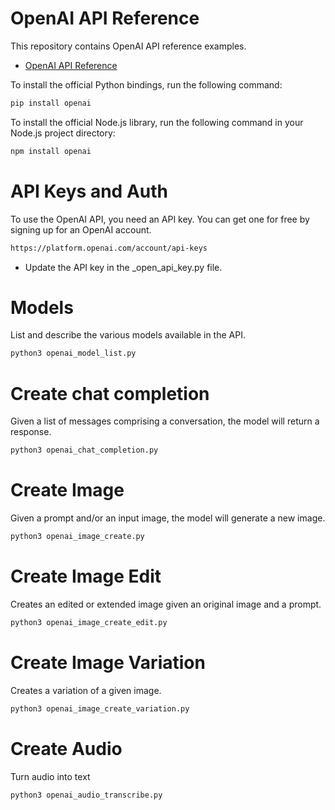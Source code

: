 # OpenAI API Reference 

This repository contains OpenAI API reference examples. 
* [OpenAI API Reference](https://platform.openai.com/docs/api-reference)

To install the official Python bindings, run the following command:
```bash
pip install openai
```
To install the official Node.js library, run the following command in your Node.js project directory:
```bash
npm install openai
```

# API Keys and Auth

To use the OpenAI API, you need an API key. You can get one for free by signing up for an OpenAI account.
```bash
https://platform.openai.com/account/api-keys
```
* Update the API key in the _open_api_key.py file.

# Models

List and describe the various models available in the API.

```bash
python3 openai_model_list.py
```

# Create chat completion

Given a list of messages comprising a conversation, the model will return a response.

```bash
python3 openai_chat_completion.py
```

# Create Image

Given a prompt and/or an input image, the model will generate a new image.

```bash
python3 openai_image_create.py
```

# Create Image Edit

Creates an edited or extended image given an original image and a prompt.

```bash
python3 openai_image_create_edit.py
```

# Create Image Variation

Creates a variation of a given image.

```bash
python3 openai_image_create_variation.py
```

# Create Audio

Turn audio into text

```bash
python3 openai_audio_transcribe.py
```